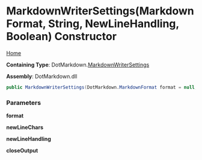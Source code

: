 # MarkdownWriterSettings\(MarkdownFormat, String, NewLineHandling, Boolean\) Constructor

[Home](../../../README.md)

**Containing Type**: DotMarkdown\.[MarkdownWriterSettings](../README.md)

**Assembly**: DotMarkdown\.dll

```csharp
public MarkdownWriterSettings(DotMarkdown.MarkdownFormat format = null, string newLineChars = null, DotMarkdown.NewLineHandling newLineHandling = Replace, bool closeOutput = false)
```

### Parameters

**format**

**newLineChars**

**newLineHandling**

**closeOutput**